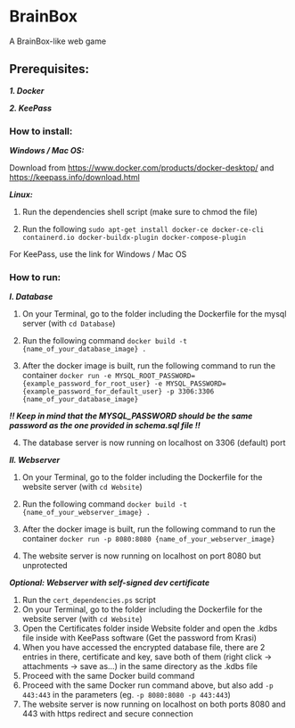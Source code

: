 # BrainBox
A BrainBox-like web game

## Prerequisites:

***1. Docker***

***2. KeePass***





### How to install:

***Windows / Mac OS:***

Download from https://www.docker.com/products/docker-desktop/ and https://keepass.info/download.html

***Linux:***

1. Run the dependencies shell script (make sure to chmod the file)

2. Run the following `sudo apt-get install docker-ce docker-ce-cli containerd.io docker-buildx-plugin docker-compose-plugin`

For KeePass, use the link for Windows / Mac OS




### How to run:

***I. Database***
  1. On your Terminal, go to the folder including the Dockerfile for the mysql server (with `cd Database`)

  2. Run the following command `docker build -t {name_of_your_database_image} .`

  3. After the docker image is built, run the following command to run the container `docker run -e MYSQL_ROOT_PASSWORD={example_password_for_root_user} -e MYSQL_PASSWORD={example_password_for_default_user} -p 3306:3306 {name_of_your_database_image}`
  
  ***!! Keep in mind that the MYSQL_PASSWORD should be the same password as the one provided in schema.sql file !!***

  4. The database server is now running on localhost on 3306 (default) port


  ***II. Webserver***
  1. On your Terminal, go to the folder including the Dockerfile for the website server (with `cd Website`)

  2. Run the following command `docker build -t {name_of_your_webserver_image} .`

  3. After the docker image is built, run the following command to run the container `docker run -p 8080:8080 {name_of_your_webserver_image}`

  4. The website server is now running on localhost on port 8080 but unprotected
  
  ***Optional: Webserver with self-signed dev certificate***
  1. Run the `cert_dependencies.ps` script
  2. On your Terminal, go to the folder including the Dockerfile for the website server (with `cd Website`)
  3. Open the Certificates folder inside Website folder and open the .kdbs file inside with KeePass software (Get the password from Krasi)
  4. When you have accessed the encrypted database file, there are 2 entries in there, certificate and key, save both of them (right click -> attachments -> save as...) in the same directory as the .kdbs file
  5. Proceed with the same Docker build command
  6. Proceed with the same Docker run command above, but also add `-p 443:443` in the parameters (eg. `-p 8080:8080 -p 443:443`)
  7. The website server is now running on localhost on both ports 8080 and 443 with https redirect and secure connection





